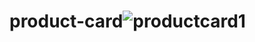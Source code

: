 # product-card![productcard1](https://user-images.githubusercontent.com/99195094/229604776-6b591b78-32f3-49b4-88ce-ddf22a387d99.PNG)
